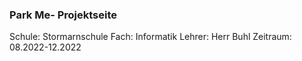 ### Park Me- Projektseite

Schule: Stormarnschule 
Fach: Informatik
Lehrer: Herr Buhl 
Zeitraum: 08.2022-12.2022
